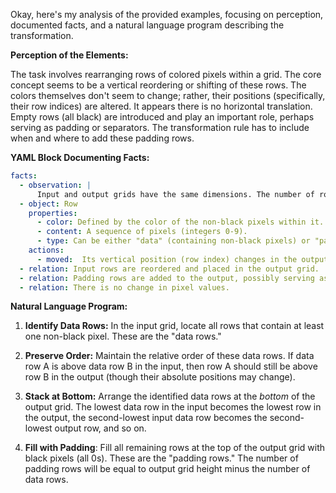 Okay, here's my analysis of the provided examples, focusing on perception, documented facts, and a natural language program describing the transformation.

**Perception of the Elements:**

The task involves rearranging rows of colored pixels within a grid. The core concept seems to be a vertical reordering or shifting of these rows. The colors themselves don't seem to change; rather, their positions (specifically, their row indices) are altered. It appears there is no horizontal translation. Empty rows (all black) are introduced and play an important role, perhaps serving as padding or separators. The transformation rule has to include when and where to add these padding rows.

**YAML Block Documenting Facts:**


```yaml
facts:
  - observation: |
      Input and output grids have the same dimensions. The number of rows and number of columns are the same in input and output.
  - object: Row
    properties:
      - color: Defined by the color of the non-black pixels within it.
      - content: A sequence of pixels (integers 0-9).
      - type: Can be either "data" (containing non-black pixels) or "padding" (all black pixels).
    actions:
      - moved:  Its vertical position (row index) changes in the output.
  - relation: Input rows are reordered and placed in the output grid.
  - relation: Padding rows are added to the output, possibly serving as a new "top".
  - relation: There is no change in pixel values.
```


**Natural Language Program:**

1.  **Identify Data Rows:** In the input grid, locate all rows that contain at least one non-black pixel.  These are the "data rows."

2.  **Preserve Order:** Maintain the relative order of these data rows.  If data row A is above data row B in the input, then row A should still be above row B in the output (though their absolute positions may change).

3.  **Stack at Bottom:**  Arrange the identified data rows at the *bottom* of the output grid.  The lowest data row in the input becomes the lowest row in the output, the second-lowest input data row becomes the second-lowest output row, and so on.

4. **Fill with Padding**: Fill all remaining rows at the top of the output grid with black pixels (all 0s). These are the "padding rows." The number of padding rows will be equal to output grid height minus the number of data rows.
